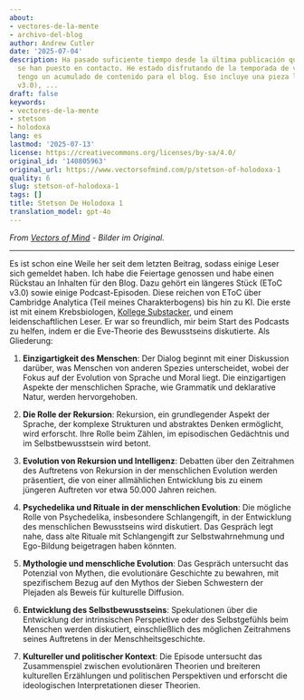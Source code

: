 ```yaml
---
about:
- vectores-de-la-mente
- archivo-del-blog
author: Andrew Cutler
date: '2025-07-04'
description: Ha pasado suficiente tiempo desde la última publicación que algunos lectores
  se han puesto en contacto. He estado disfrutando de la temporada de vacaciones y
  tengo un acumulado de contenido para el blog. Eso incluye una pieza larga (EToC
  v3.0), ...
draft: false
keywords:
- vectores-de-la-mente
- stetson
- holodoxa
lang: es
lastmod: '2025-07-13'
license: https://creativecommons.org/licenses/by-sa/4.0/
original_id: '140805963'
original_url: https://www.vectorsofmind.com/p/stetson-of-holodoxa-1
quality: 6
slug: stetson-of-holodoxa-1
tags: []
title: Stetson De Holodoxa 1
translation_model: gpt-4o
---
```


*From [Vectors of Mind](https://www.vectorsofmind.com/p/stetson-of-holodoxa-1) - Bilder im Original.*

---

Es ist schon eine Weile her seit dem letzten Beitrag, sodass einige Leser sich gemeldet haben. Ich habe die Feiertage genossen und habe einen Rückstau an Inhalten für den Blog. Dazu gehört ein längeres Stück (EToC v3.0) sowie einige Podcast-Episoden. Diese reichen von EToC über Cambridge Analytica (Teil meines Charakterbogens) bis hin zu KI. Die erste ist mit einem Krebsbiologen, [Kollege Substacker](https://stetson.substack.com/), und einem leidenschaftlichen Leser. Er war so freundlich, mir beim Start des Podcasts zu helfen, indem er die Eve-Theorie des Bewusstseins diskutierte. Als Gliederung:

1. **Einzigartigkeit des Menschen**: Der Dialog beginnt mit einer Diskussion darüber, was Menschen von anderen Spezies unterscheidet, wobei der Fokus auf der Evolution von Sprache und Moral liegt. Die einzigartigen Aspekte der menschlichen Sprache, wie Grammatik und deklarative Natur, werden hervorgehoben.

2. **Die Rolle der Rekursion**: Rekursion, ein grundlegender Aspekt der Sprache, der komplexe Strukturen und abstraktes Denken ermöglicht, wird erforscht. Ihre Rolle beim Zählen, im episodischen Gedächtnis und im Selbstbewusstsein wird betont.

3. **Evolution von Rekursion und Intelligenz**: Debatten über den Zeitrahmen des Auftretens von Rekursion in der menschlichen Evolution werden präsentiert, die von einer allmählichen Entwicklung bis zu einem jüngeren Auftreten vor etwa 50.000 Jahren reichen.

4. **Psychedelika und Rituale in der menschlichen Evolution**: Die mögliche Rolle von Psychedelika, insbesondere Schlangengift, in der Entwicklung des menschlichen Bewusstseins wird diskutiert. Das Gespräch legt nahe, dass alte Rituale mit Schlangengift zur Selbstwahrnehmung und Ego-Bildung beigetragen haben könnten.

5. **Mythologie und menschliche Evolution**: Das Gespräch untersucht das Potenzial von Mythen, die evolutionäre Geschichte zu bewahren, mit spezifischem Bezug auf den Mythos der Sieben Schwestern der Plejaden als Beweis für kulturelle Diffusion.

6. **Entwicklung des Selbstbewusstseins**: Spekulationen über die Entwicklung der intrinsischen Perspektive oder des Selbstgefühls beim Menschen werden diskutiert, einschließlich des möglichen Zeitrahmens seines Auftretens in der Menschheitsgeschichte.

7. **Kultureller und politischer Kontext**: Die Episode untersucht das Zusammenspiel zwischen evolutionären Theorien und breiteren kulturellen Erzählungen und politischen Perspektiven und erforscht die ideologischen Interpretationen dieser Theorien.